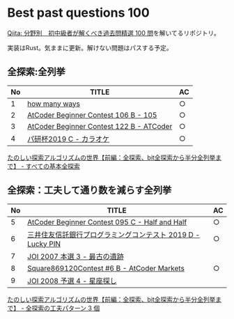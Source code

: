 # Best past questions 100

[Qiita: 分野別　初中級者が解くべき過去問精選 100 問](https://qiita.com/e869121/items/eb50fdaece12be418faa#2-3-%E5%88%86%E9%87%8E%E5%88%A5%E5%88%9D%E4%B8%AD%E7%B4%9A%E8%80%85%E3%81%8C%E8%A7%A3%E3%81%8F%E3%81%B9%E3%81%8D%E9%81%8E%E5%8E%BB%E5%95%8F%E7%B2%BE%E9%81%B8-100-%E5%95%8F)を解いてるリポジトリ。

実装はRust。気ままに更新。解けない問題はパスする予定。

## 全探索:全列挙

| No | TITLE                                                                                                  | AC |
|----|--------------------------------------------------------------------------------------------------------|----|
| 1  | [how many ways](http://judge.u-aizu.ac.jp/onlinejudge/description.jsp?id=ITP1_7_B&lang=ja)             | ○  |
| 2  | [AtCoder Beginner Contest 106 B - 105](https://atcoder.jp/contests/abc106/tasks/abc106_b)              | ○  |
| 3  | [AtCoder Beginner Contest 122 B - ATCoder](https://atcoder.jp/contests/abc122/tasks/abc122_b)          | ○  |
| 4  | [パ研杯2019 C - カラオケ](https://atcoder.jp/contests/pakencamp-2019-day3/tasks/pakencamp_2019_day3_c) | ○  |

[たのしい探索アルゴリズムの世界【前編：全探索、bit全探索から半分全列挙まで】 - すべての基本全探索](https://qiita.com/e869120/items/25cb52ba47be0fd418d6#2-%E3%81%99%E3%81%B9%E3%81%A6%E3%81%AE%E5%9F%BA%E6%9C%AC%E5%85%A8%E6%8E%A2%E7%B4%A2)

## 全探索：工夫して通り数を減らす全列挙

| No | TITLE                                                                                                                       | AC |
|----|-----------------------------------------------------------------------------------------------------------------------------|----|
| 5  | [AtCoder Beginner Contest 095 C - Half and Half](https://atcoder.jp/contests/abc095/tasks/arc096_a)                         | ○  |
| 6  | [三井住友信託銀行プログラミングコンテスト 2019 D - Lucky PIN](https://atcoder.jp/contests/sumitrust2019/tasks/sumitb2019_d) | ○  |
| 7  | [JOI 2007 本選 3 - 最古の遺跡](https://atcoder.jp/contests/joi2007ho/tasks/joi2007ho_c)                                     |    |
| 8  | [Square869120Contest #6 B - AtCoder Markets](https://atcoder.jp/contests/s8pc-6/tasks/s8pc_6_b)                             | ○  |
| 9  | [JOI 2008 予選 4 - 星座探し]()                                                                                              |    |

[たのしい探索アルゴリズムの世界【前編：全探索、bit全探索から半分全列挙まで】 - 全探索の工夫パターン 3 個](https://qiita.com/e869120/items/25cb52ba47be0fd418d6#2-4-%E5%85%A8%E6%8E%A2%E7%B4%A2%E3%81%AE%E5%B7%A5%E5%A4%AB%E3%83%91%E3%82%BF%E3%83%BC%E3%83%B3-3-%E5%80%8B)
